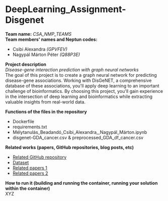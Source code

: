 # DeepLearning_Assignment-Disgenet
**Team name:** *CSA_NMP_TEAMS* <br>
**Team members' names and Neptun codes:** <br>
- Csibi Alexandra *(GPVFEV)*
- Nagypál Márton Péter *(Q88P3E)*

**Project description** <br>
*Disease-gene interaction prediction with graph neural networks* <br>
The goal of this project is to create a graph neural network for predicting disease-gene associations. Working with DisGeNET, a comprehensive database of these associations, you'll apply deep learning to an important challenge of bioinformatics. By choosing this project, you'll gain experience in the intersection of deep learning and bioinformatics while extracting valuable insights from real-world data.

**Functions of the files in the repository** <br>
- Dockerfile
- requirements.txt
- Mélytanulás_Beadandó_Csibi_Alexandra,_Nagypál_Márton.ipynb
- disgenet-GDA_cancer.csv & preprocessed_GDA_df_cancer.csv

**Related works (papers, GitHub repositories, blog posts, etc)** <br>
- [Related GitHub repository](https://github.com/pyg-team/pytorch_geometric)
- [Dataset](https://www.disgenet.org/)
- [Related papers 1](https://arxiv.org/abs/1607.00653)
- [Related papers 2](https://arxiv.org/abs/1611.07308)

**How to run it (building and running the container, running your solution within the container)** <br>
XYZ
